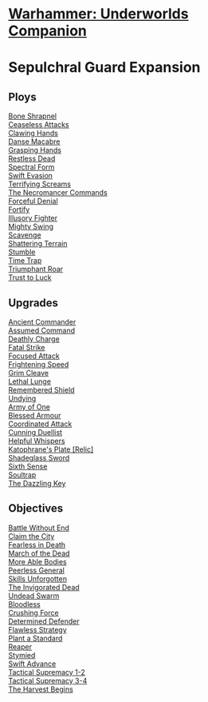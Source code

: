 # [Warhammer: Underworlds Companion](https://guidokessels.github.io/wh-underworlds)

  

# Sepulchral Guard Expansion

## Ploys
[Bone Shrapnel](https://guidokessels.github.io/wh-underworlds/cards/bone-shrapnel)<br />[Ceaseless Attacks](https://guidokessels.github.io/wh-underworlds/cards/ceaseless-attacks)<br />[Clawing Hands](https://guidokessels.github.io/wh-underworlds/cards/clawing-hands)<br />[Danse Macabre](https://guidokessels.github.io/wh-underworlds/cards/danse-macabre)<br />[Grasping Hands](https://guidokessels.github.io/wh-underworlds/cards/grasping-hands)<br />[Restless Dead](https://guidokessels.github.io/wh-underworlds/cards/restless-dead)<br />[Spectral Form](https://guidokessels.github.io/wh-underworlds/cards/spectral-form)<br />[Swift Evasion](https://guidokessels.github.io/wh-underworlds/cards/swift-evasion)<br />[Terrifying Screams](https://guidokessels.github.io/wh-underworlds/cards/terrifying-screams)<br />[The Necromancer Commands](https://guidokessels.github.io/wh-underworlds/cards/the-necromancer-commands)<br />[Forceful Denial](https://guidokessels.github.io/wh-underworlds/cards/forceful-denial)<br />[Fortify](https://guidokessels.github.io/wh-underworlds/cards/fortify)<br />[Illusory Fighter](https://guidokessels.github.io/wh-underworlds/cards/illusory-fighter)<br />[Mighty Swing](https://guidokessels.github.io/wh-underworlds/cards/mighty-swing)<br />[Scavenge](https://guidokessels.github.io/wh-underworlds/cards/scavenge)<br />[Shattering Terrain](https://guidokessels.github.io/wh-underworlds/cards/shattering-terrain)<br />[Stumble](https://guidokessels.github.io/wh-underworlds/cards/stumble)<br />[Time Trap](https://guidokessels.github.io/wh-underworlds/cards/time-trap)<br />[Triumphant Roar](https://guidokessels.github.io/wh-underworlds/cards/triumphant-roar)<br />[Trust to Luck](https://guidokessels.github.io/wh-underworlds/cards/trust-to-luck)

## Upgrades
[Ancient Commander](https://guidokessels.github.io/wh-underworlds/cards/ancient-commander)<br />[Assumed Command](https://guidokessels.github.io/wh-underworlds/cards/assumed-command)<br />[Deathly Charge](https://guidokessels.github.io/wh-underworlds/cards/deathly-charge)<br />[Fatal Strike](https://guidokessels.github.io/wh-underworlds/cards/fatal-strike)<br />[Focused Attack](https://guidokessels.github.io/wh-underworlds/cards/focused-attack)<br />[Frightening Speed](https://guidokessels.github.io/wh-underworlds/cards/frightening-speed)<br />[Grim Cleave](https://guidokessels.github.io/wh-underworlds/cards/grim-cleave)<br />[Lethal Lunge](https://guidokessels.github.io/wh-underworlds/cards/lethal-lunge)<br />[Remembered Shield](https://guidokessels.github.io/wh-underworlds/cards/remembered-shield)<br />[Undying](https://guidokessels.github.io/wh-underworlds/cards/undying)<br />[Army of One](https://guidokessels.github.io/wh-underworlds/cards/army-of-one)<br />[Blessed Armour](https://guidokessels.github.io/wh-underworlds/cards/blessed-armour)<br />[Coordinated Attack](https://guidokessels.github.io/wh-underworlds/cards/coordinated-attack)<br />[Cunning Duellist](https://guidokessels.github.io/wh-underworlds/cards/cunning-duellist)<br />[Helpful Whispers](https://guidokessels.github.io/wh-underworlds/cards/helpful-whispers)<br />[Katophrane's Plate [Relic]](https://guidokessels.github.io/wh-underworlds/cards/katophranes-plate-[relic])<br />[Shadeglass Sword](https://guidokessels.github.io/wh-underworlds/cards/shadeglass-sword)<br />[Sixth Sense](https://guidokessels.github.io/wh-underworlds/cards/sixth-sense)<br />[Soultrap](https://guidokessels.github.io/wh-underworlds/cards/soultrap)<br />[The Dazzling Key](https://guidokessels.github.io/wh-underworlds/cards/the-dazzling-key)

## Objectives
[Battle Without End](https://guidokessels.github.io/wh-underworlds/cards/battle-without-end)<br />[Claim the City](https://guidokessels.github.io/wh-underworlds/cards/claim-the-city)<br />[Fearless in Death](https://guidokessels.github.io/wh-underworlds/cards/fearless-in-death)<br />[March of the Dead](https://guidokessels.github.io/wh-underworlds/cards/march-of-the-dead)<br />[More Able Bodies](https://guidokessels.github.io/wh-underworlds/cards/more-able-bodies)<br />[Peerless General](https://guidokessels.github.io/wh-underworlds/cards/peerless-general)<br />[Skills Unforgotten](https://guidokessels.github.io/wh-underworlds/cards/skills-unforgotten)<br />[The Invigorated Dead](https://guidokessels.github.io/wh-underworlds/cards/the-invigorated-dead)<br />[Undead Swarm](https://guidokessels.github.io/wh-underworlds/cards/undead-swarm)<br />[Bloodless](https://guidokessels.github.io/wh-underworlds/cards/bloodless)<br />[Crushing Force](https://guidokessels.github.io/wh-underworlds/cards/crushing-force)<br />[Determined Defender](https://guidokessels.github.io/wh-underworlds/cards/determined-defender)<br />[Flawless Strategy](https://guidokessels.github.io/wh-underworlds/cards/flawless-strategy)<br />[Plant a Standard](https://guidokessels.github.io/wh-underworlds/cards/plant-a-standard)<br />[Reaper](https://guidokessels.github.io/wh-underworlds/cards/reaper)<br />[Stymied](https://guidokessels.github.io/wh-underworlds/cards/stymied)<br />[Swift Advance](https://guidokessels.github.io/wh-underworlds/cards/swift-advance)<br />[Tactical Supremacy 1-2](https://guidokessels.github.io/wh-underworlds/cards/tactical-supremacy-1-2)<br />[Tactical Supremacy 3-4](https://guidokessels.github.io/wh-underworlds/cards/tactical-supremacy-3-4)<br />[The Harvest Begins](https://guidokessels.github.io/wh-underworlds/cards/the-harvest-begins)
